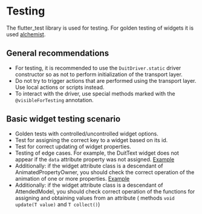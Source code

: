 # Testing

The flutter_test library is used for testing. For golden testing of widgets it is
used [alchemist](https://github.com/Betterment/alchemist).

## General recommendations

- For testing, it is recommended to use the `DuitDriver.static` driver constructor so as not to
  perform initialization of the transport layer.
- Do not try to trigger actions that are performed using the transport layer.
  Use local actions or scripts instead.
- To interact with the driver, use special methods marked
  with the `@visibleForTesting` annotation.

## Basic widget testing scenario

- Golden tests with controlled/uncontrolled widget options.
- Test for assigning the correct key to a widget based on its id.
- Test for correct updating of widget properties.
- Testing of edge cases. For example, the DuitText widget does not appear if
  the `data` attribute property was not
  assigned. [Example](https://github.com/Duit-Foundation/flutter_duit/blob/ca220c12bc95b94dc09d29ef41595a36424cef14/test/d_text_test.dart#L94C5-L94C15)
- Additionally: if the widget attribute class is a descendant of AnimatedPropertyOwner, you should
  check the correct operation of the animation of one or more
  properties. [Example](https://github.com/Duit-Foundation/flutter_duit/blob/ca220c12bc95b94dc09d29ef41595a36424cef14/test/d_text_test.dart#L177)
- Additionally: if the widget attribute class is a descendant of AttendedModel, you should check
  correct operation of the functions for assigning and obtaining values ​​from an attribute (
  methods `void update(T value)` and `T collect()`)
